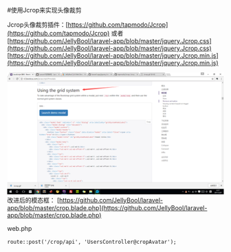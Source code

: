 #使用Jcrop来实现头像裁剪

Jcrop头像裁剪插件：[https://github.com/tapmodo/Jcrop](https://github.com/tapmodo/Jcrop) 
或者
[https://github.com/JellyBool/laravel-app/blob/master/jquery.Jcrop.css](https://github.com/JellyBool/laravel-app/blob/master/jquery.Jcrop.css)  
[https://github.com/JellyBool/laravel-app/blob/master/jquery.Jcrop.min.js](https://github.com/JellyBool/laravel-app/blob/master/jquery.Jcrop.min.js)  

![](image/screenshot_1488997080573.png)
改进后的模态框：
[https://github.com/JellyBool/laravel-app/blob/master/crop.blade.php](https://github.com/JellyBool/laravel-app/blob/master/crop.blade.php)  

web.php
```
route::post('/crop/api', 'UsersController@cropAvatar');
```
